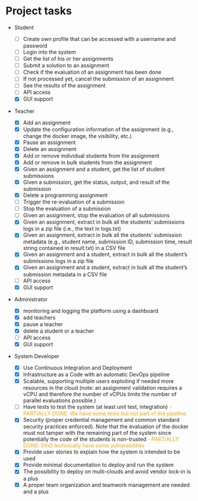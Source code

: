 Project tasks
===

* Student

  - [ ] Create own profile that can be accessed with a username and password
  - [ ] Login into the system
  - [ ] Get the list of his or her assignments
  - [ ] Submit a solution to an assignment
  - [ ] Check if the evaluation of an assignment has been done
  - [ ] If not processed yet, cancel the submission of an assignment
  - [ ] See the results of the assignment
  - [ ] API access 
  - [x] GUI support

* Teacher

  - [x] Add an assignment
  - [x] Update the configuration information of the assignment (e.g., change the docker image, the visibility, etc.)
  - [x] Pause an assignment
  - [x] Delete an assignment
  - [x] Add or remove individual students from the assignment
  - [x] Add or remove in bulk students from the assignment
  - [x] Given an assignment and a student, get the list of student submissions
  - [x] Given a submission, get the status, output, and result of the submission
  - [x] Delete a programming assignment
  - [ ] Trigger the re-evaluation of a submission
  - [ ] Stop the evaluation of a submission
  - [ ] Given an assignment, stop the evaluation of all submissions
  - [x] Given an assignment, extract in bulk all the students’ submissions logs in a zip file (i.e., the text in logs.txt)
  - [x] Given an assignment, extract in bulk all the students’ submission metadata (e.g., student name, submission ID, submission time, result string contained in result.txt) in a CSV file
  - [x] Given an assignment and a student, extract in bulk all the student’s submissions logs in a zip file
  - [x] Given an assignment and a student, extract in bulk all the student’s submission metadata in a CSV file
  - [ ] API access 
  - [x] GUI support

* Administrator

  - [x] monitoring and logging the platform using a dashboard
  - [x] add teachers
  - [x] pause a teacher
  - [x] delete a student or a teacher
  - [ ] API access 
  - [x] GUI support

* System Developer

  - [x] Use Continuous Integration and Deployment
  - [x] Infrastructure as a Code with an automatic DevOps pipeline
  - [x] Scalable, supporting multiple users exploiting if needed more resources in the cloud (note: an assignment validation requires a vCPU and therefore the number of vCPUs limits the number of parallel evaluations possible.)
  - [ ] Have tests to test the system (at least unit test, integration) <span style="color:orange">- PARTIALLY DONE: We have some tests but not part of the pipeline.</span>
  - [x] Security (proper credential management and common standard security practices enforced). Note that the evaluation of the docker must not tamper with the remaining part of the system since potentially the code of the students is non-trusted <span style="color:orange">- PARTIALLY DONE: DinD technically have some vulnerabilities</span>
  - [x] Provide user stories to explain how the system is intended to be used
  - [x] Provide minimal documentation to deploy and run the system
  - [x] The possibility to deploy on multi-clouds and avoid vendor lock-in is a plus
  - [x] A proper team organization and teamwork management are needed and a plus